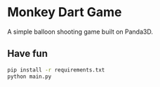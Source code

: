 # Monkey Dart Game

A simple balloon shooting game built on Panda3D.

## Have fun

```bash
pip install -r requirements.txt
python main.py
```
